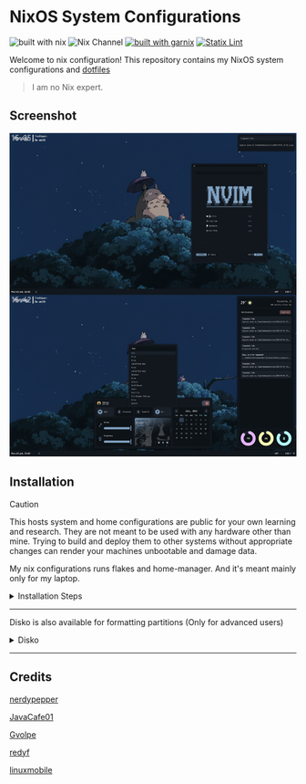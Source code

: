 # NixOS System Configurations

![built with nix](https://img.shields.io/static/v1?logo=nixos&logoColor=white&label=&message=Built%20With%20Nix&color=5277C3)
![Nix Channel](https://img.shields.io/badge/NixOS-unstable-informational.svg?style=flat&logo=nixos&logoColor=CAD3F5&colorA=24273A&colorB=8AADF4)
[![built with garnix](https://img.shields.io/endpoint?url=https%3A%2F%2Fgarnix.io%2Fapi%2Fbadges%2Fmahmoudk1000%2Fnix-config%3Fbranch%3Dmain)](https://garnix.io)
[![Statix Lint](https://github.com/mahmoudk1000/nix-config/actions/workflows/lint.yml/badge.svg)](https://github.com/mahmoudk1000/nix-config/actions/workflows/lint.yml)

Welcome to nix configuration! This repository contains my NixOS system configurations and [dotfiles](https://github.com/mahmoudk1000/dotfiles)
> I am no Nix expert.

## Screenshot

![awesomewm desktop screenshot](https://github.com/mahmoudk1000/nix-config/blob/main/assets/awesomewm.png)

## Installation

> [!CAUTION]
> This hosts system and home configurations are public for your own learning and
> research. They are not meant to be used with any hardware other than mine.
> Trying to build and deploy them to other systems without appropriate changes
> can render your machines unbootable and damage data.

My nix configurations runs flakes and home-manager. And it's meant mainly only for my laptop.

<details>
    <summary>Installation Steps</summary>

After mounting the partitions, you can move to the second part...

```shell
# go inside a nix shell with the specified programs
nix-shell -p git nixUnstable neovim

# create this folder if necessary
mkdir -p /mnt/etc/

# clone the repo
git clone https://github.com/mahmoudk1000/nix-config.git /mnt/etc/nixos

# remove this file
rm /mnt/etc/nixos/hosts/redyf/hardware-configuration.nix

# generate the config and take some files
nixos-generate-config --root /mnt
mv /mnt/etc/nixos/configuration.nix
mv /mnt/etc/nixos/hardware-configuration.nix /mnt/etc/nixos/hosts/labbi

# make sure you're in this path
cd /mnt/etc/nixos

# Install my config:
nixos-install --flake '.#labbi'

If you'd like to use my config as a template, all you need to do is replace "hosts" with your username.
```

</details>

<hr>

Disko is also available for formatting partitions (Only for advanced users)

<details>

<summary>Disko</summary>

If you save disko's config file in **./disks/default.nix**, and run the following command:

```nix
sudo nix --experimental-features "nix-command flakes" run github:nix-community/disko -- --mode disko ./disks/default.nix --arg device '/dev/nvme0n1'
```

you will partition, format and mount the disk for /dev/nvme0n1 (change as needed).

</details>

<hr>

## Credits

[nerdypepper](https://git.peppe.rs/config/nixos/about/)

[JavaCafe01](https://github.com/JavaCafe01/frostedflakes)

[Gvolpe](https://github.com/gvolpe/nix-config/)

[redyf](https://github.com/redyf/nixdots)

[linuxmobile](https://github.com/linuxmobile/kaku)
